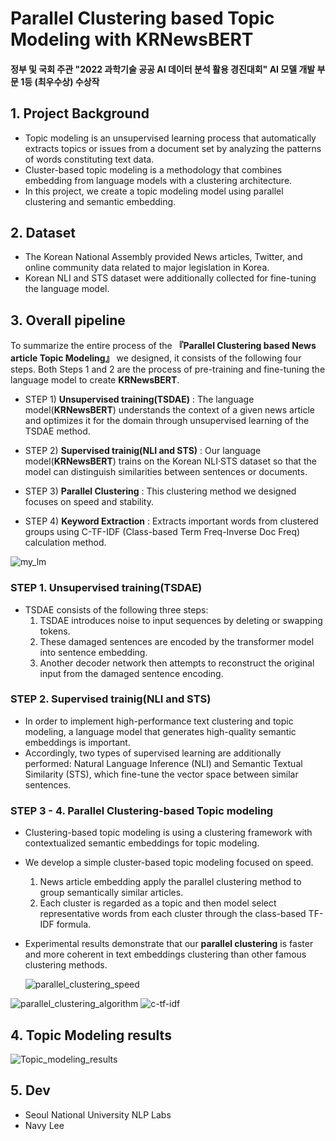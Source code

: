 # Parallel Clustering based Topic Modeling with KRNewsBERT
#### 정부 및 국회 주관 "2022 과학기술 공공 AI 데이터 분석 활용 경진대회" AI 모델 개발 부문 1등 (최우수상) 수상작

## 1. Project Background
  - Topic modeling is an unsupervised learning process that automatically extracts topics or issues from a document set by analyzing the patterns of words constituting text data.
  - Cluster-based topic modeling is a methodology that combines embedding from language models with a clustering architecture.
  - In this project, we create a topic modeling model using parallel clustering and semantic embedding.

## 2. Dataset
  - The Korean National Assembly provided News articles, Twitter, and online community data related to major legislation in Korea.
  - Korean NLI and STS dataset were additionally collected for fine-tuning the language model.

## 3. Overall pipeline
To summarize the entire process of the **『Parallel Clustering based News article Topic Modeling』** we designed, it consists of the following four steps. Both Steps 1 and 2 are the process of pre-training and fine-tuning the language model to create **KRNewsBERT**.

  - STEP 1) **Unsupervised training(TSDAE)** : The language model(**KRNewsBERT**) understands the context of a given news article and optimizes it for the domain through unsupervised learning of the TSDAE method.
 
  - STEP 2) **Supervised trainig(NLI and STS)** : Our language model(**KRNewsBERT**) trains on the Korean NLI·STS dataset so that the model can distinguish similarities between sentences or documents.
  
  - STEP 3) **Parallel Clustering** : This clustering method we designed focuses on speed and stability.
  
  - STEP 4) **Keyword Extraction** : Extracts important words from clustered groups using C-TF-IDF (Class-based Term Freq-Inverse Doc Freq) calculation method.
  
  ![my_lm](https://user-images.githubusercontent.com/105137667/195859373-eeebeba5-c657-4613-96f2-08b8d7479faa.jpg)


### STEP 1. Unsupervised training(TSDAE)
  
  - TSDAE consists of the following three steps:
    1. TSDAE introduces noise to input sequences by deleting or swapping tokens.
    2. These damaged sentences are encoded by the transformer model into sentence embedding.
    3. Another decoder network then attempts to reconstruct the original input from the damaged sentence encoding.


### STEP 2. Supervised trainig(NLI and STS)
  - In order to implement high-performance text clustering and topic modeling, a language model that generates high-quality semantic embeddings is important.
  - Accordingly, two types of supervised learning are additionally performed: Natural Language Inference (NLI) and Semantic Textual Similarity (STS), which fine-tune the vector space between similar sentences.
  
### STEP 3 - 4. Parallel Clustering-based Topic modeling
  - Clustering-based topic modeling is using a clustering framework with contextualized semantic embeddings for topic modeling.
  - We develop a simple cluster-based topic modeling focused on speed.
    1. News article embedding apply the parallel clustering method to group semantically similar articles.
    2. Each cluster is regarded as a topic and then model select representative words from each cluster through the class-based TF-IDF formula.
    
  - Experimental results demonstrate that our **parallel clustering** is faster and more coherent in text embeddings clustering than other famous clustering methods.
    
    ![parallel_clustering_speed](https://user-images.githubusercontent.com/105137667/195860461-c2cf8882-9f69-4fa2-9737-ca96806c1c8e.jpg)
  
  
  ![parallel_clustering_algorithm](https://user-images.githubusercontent.com/105137667/195860786-4f008df9-ce78-4fd0-955a-b1f62b18f942.jpg)
  ![c-tf-idf](https://user-images.githubusercontent.com/105137667/195860749-3bb825e8-c16a-45db-a4fe-7b4b884d2ea6.jpg)

## 4. Topic Modeling results

![Topic_modeling_results](https://user-images.githubusercontent.com/105137667/195860614-edcf30d2-25af-4026-b047-677fcdcb97c2.jpg)


## 5. Dev
- Seoul National University NLP Labs
- Navy Lee
